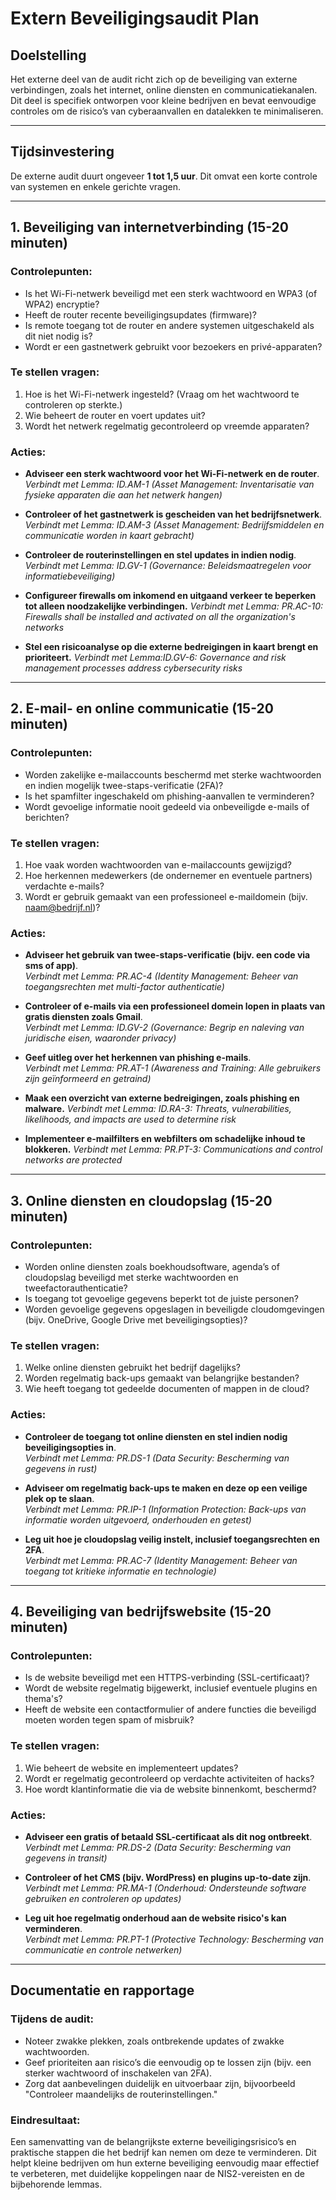 # Extern Beveiligingsaudit Plan

## Doelstelling
Het externe deel van de audit richt zich op de beveiliging van externe verbindingen, zoals het internet, online diensten en communicatiekanalen. Dit deel is specifiek ontworpen voor kleine bedrijven en bevat eenvoudige controles om de risico’s van cyberaanvallen en datalekken te minimaliseren.

---

## Tijdsinvestering
De externe audit duurt ongeveer **1 tot 1,5 uur**. Dit omvat een korte controle van systemen en enkele gerichte vragen.

---

## 1. Beveiliging van internetverbinding (15-20 minuten)

### Controlepunten:
- Is het Wi-Fi-netwerk beveiligd met een sterk wachtwoord en WPA3 (of WPA2) encryptie?  
- Heeft de router recente beveiligingsupdates (firmware)?  
- Is remote toegang tot de router en andere systemen uitgeschakeld als dit niet nodig is?  
- Wordt er een gastnetwerk gebruikt voor bezoekers en privé-apparaten?

### Te stellen vragen:
1. Hoe is het Wi-Fi-netwerk ingesteld? (Vraag om het wachtwoord te controleren op sterkte.)
2. Wie beheert de router en voert updates uit?
3. Wordt het netwerk regelmatig gecontroleerd op vreemde apparaten?

### Acties:
- **Adviseer een sterk wachtwoord voor het Wi-Fi-netwerk en de router**.  
  *Verbindt met Lemma: ID.AM-1 (Asset Management: Inventarisatie van fysieke apparaten die aan het netwerk hangen)*
  
- **Controleer of het gastnetwerk is gescheiden van het bedrijfsnetwerk**.  
  *Verbindt met Lemma: ID.AM-3 (Asset Management: Bedrijfsmiddelen en communicatie worden in kaart gebracht)*
  
- **Controleer de routerinstellingen en stel updates in indien nodig**.  
  *Verbindt met Lemma: ID.GV-1 (Governance: Beleidsmaatregelen voor informatiebeveiliging)*  

- **Configureer firewalls om inkomend en uitgaand verkeer te beperken tot alleen noodzakelijke verbindingen.**
  *Verbindt met Lemma: PR.AC-10: Firewalls shall be installed and activated on all the organization's networks*

- **Stel een risicoanalyse op die externe bedreigingen in kaart brengt en prioriteert.**
  *Verbindt met Lemma:ID.GV-6: Governance and risk management processes address cybersecurity risks*

---

## 2. E-mail- en online communicatie (15-20 minuten)

### Controlepunten:
- Worden zakelijke e-mailaccounts beschermd met sterke wachtwoorden en indien mogelijk twee-staps-verificatie (2FA)?  
- Is het spamfilter ingeschakeld om phishing-aanvallen te verminderen?  
- Wordt gevoelige informatie nooit gedeeld via onbeveiligde e-mails of berichten?

### Te stellen vragen:
1. Hoe vaak worden wachtwoorden van e-mailaccounts gewijzigd?
2. Hoe herkennen medewerkers (de ondernemer en eventuele partners) verdachte e-mails?
3. Wordt er gebruik gemaakt van een professioneel e-maildomein (bijv. naam@bedrijf.nl)?

### Acties:
- **Adviseer het gebruik van twee-staps-verificatie (bijv. een code via sms of app)**.  
  *Verbindt met Lemma: PR.AC-4 (Identity Management: Beheer van toegangsrechten met multi-factor authenticatie)*
  
- **Controleer of e-mails via een professioneel domein lopen in plaats van gratis diensten zoals Gmail**.  
  *Verbindt met Lemma: ID.GV-2 (Governance: Begrip en naleving van juridische eisen, waaronder privacy)*

- **Geef uitleg over het herkennen van phishing e-mails**.  
  *Verbindt met Lemma: PR.AT-1 (Awareness and Training: Alle gebruikers zijn geïnformeerd en getraind)*

- **Maak een overzicht van externe bedreigingen, zoals phishing en malware.**
  *Verbindt met Lemma: ID.RA-3: Threats, vulnerabilities, likelihoods, and impacts are used to determine risk*

- **Implementeer e-mailfilters en webfilters om schadelijke inhoud te blokkeren.**
  *Verbindt met Lemma: PR.PT-3: Communications and control networks are protected*

---

## 3. Online diensten en cloudopslag (15-20 minuten)

### Controlepunten:
- Worden online diensten zoals boekhoudsoftware, agenda’s of cloudopslag beveiligd met sterke wachtwoorden en tweefactorauthenticatie?  
- Is toegang tot gevoelige gegevens beperkt tot de juiste personen?  
- Worden gevoelige gegevens opgeslagen in beveiligde cloudomgevingen (bijv. OneDrive, Google Drive met beveiligingsopties)?

### Te stellen vragen:
1. Welke online diensten gebruikt het bedrijf dagelijks?
2. Worden regelmatig back-ups gemaakt van belangrijke bestanden?
3. Wie heeft toegang tot gedeelde documenten of mappen in de cloud?

### Acties:
- **Controleer de toegang tot online diensten en stel indien nodig beveiligingsopties in**.  
  *Verbindt met Lemma: PR.DS-1 (Data Security: Bescherming van gegevens in rust)*  

- **Adviseer om regelmatig back-ups te maken en deze op een veilige plek op te slaan**.  
  *Verbindt met Lemma: PR.IP-1 (Information Protection: Back-ups van informatie worden uitgevoerd, onderhouden en getest)*

- **Leg uit hoe je cloudopslag veilig instelt, inclusief toegangsrechten en 2FA**.  
  *Verbindt met Lemma: PR.AC-7 (Identity Management: Beheer van toegang tot kritieke informatie en technologie)*  

---

## 4. Beveiliging van bedrijfswebsite (15-20 minuten)

### Controlepunten:
- Is de website beveiligd met een HTTPS-verbinding (SSL-certificaat)?  
- Wordt de website regelmatig bijgewerkt, inclusief eventuele plugins en thema's?  
- Heeft de website een contactformulier of andere functies die beveiligd moeten worden tegen spam of misbruik?

### Te stellen vragen:
1. Wie beheert de website en implementeert updates?
2. Wordt er regelmatig gecontroleerd op verdachte activiteiten of hacks?
3. Hoe wordt klantinformatie die via de website binnenkomt, beschermd?

### Acties:
- **Adviseer een gratis of betaald SSL-certificaat als dit nog ontbreekt**.  
  *Verbindt met Lemma: PR.DS-2 (Data Security: Bescherming van gegevens in transit)*  

- **Controleer of het CMS (bijv. WordPress) en plugins up-to-date zijn**.  
  *Verbindt met Lemma: PR.MA-1 (Onderhoud: Ondersteunde software gebruiken en controleren op updates)*

- **Leg uit hoe regelmatig onderhoud aan de website risico's kan verminderen**.  
  *Verbindt met Lemma: PR.PT-1 (Protective Technology: Bescherming van communicatie en controle netwerken)*  

---

## Documentatie en rapportage

### Tijdens de audit:
- Noteer zwakke plekken, zoals ontbrekende updates of zwakke wachtwoorden.
- Geef prioriteiten aan risico’s die eenvoudig op te lossen zijn (bijv. een sterker wachtwoord of inschakelen van 2FA).
- Zorg dat aanbevelingen duidelijk en uitvoerbaar zijn, bijvoorbeeld "Controleer maandelijks de routerinstellingen."

### Eindresultaat:
Een samenvatting van de belangrijkste externe beveiligingsrisico’s en praktische stappen die het bedrijf kan nemen om deze te verminderen. Dit helpt kleine bedrijven om hun externe beveiliging eenvoudig maar effectief te verbeteren, met duidelijke koppelingen naar de NIS2-vereisten en de bijbehorende lemmas.
